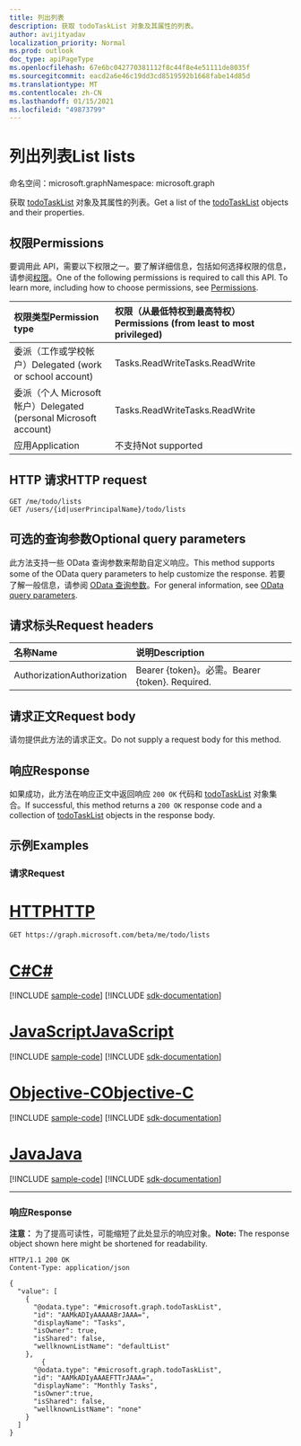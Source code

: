 ```yaml
---
title: 列出列表
description: 获取 todoTaskList 对象及其属性的列表。
author: avijityadav
localization_priority: Normal
ms.prod: outlook
doc_type: apiPageType
ms.openlocfilehash: 67e6bc042770381112f8c44f8e4e51111de8035f
ms.sourcegitcommit: eacd2a6e46c19dd3cd8519592b1668fabe14d85d
ms.translationtype: MT
ms.contentlocale: zh-CN
ms.lasthandoff: 01/15/2021
ms.locfileid: "49873799"
---
```

# <a name="list-lists"></a><span data-ttu-id="f5710-103">列出列表</span><span class="sxs-lookup"><span data-stu-id="f5710-103">List lists</span></span>
<span data-ttu-id="f5710-104">命名空间：microsoft.graph</span><span class="sxs-lookup"><span data-stu-id="f5710-104">Namespace: microsoft.graph</span></span>

<span data-ttu-id="f5710-105">获取 [todoTaskList](../resources/todotasklist.md) 对象及其属性的列表。</span><span class="sxs-lookup"><span data-stu-id="f5710-105">Get a list of the [todoTaskList](../resources/todotasklist.md) objects and their properties.</span></span>

## <a name="permissions"></a><span data-ttu-id="f5710-106">权限</span><span class="sxs-lookup"><span data-stu-id="f5710-106">Permissions</span></span>
<span data-ttu-id="f5710-p101">要调用此 API，需要以下权限之一。要了解详细信息，包括如何选择权限的信息，请参阅[权限](/graph/permissions-reference)。</span><span class="sxs-lookup"><span data-stu-id="f5710-p101">One of the following permissions is required to call this API. To learn more, including how to choose permissions, see [Permissions](/graph/permissions-reference).</span></span>

|<span data-ttu-id="f5710-109">权限类型</span><span class="sxs-lookup"><span data-stu-id="f5710-109">Permission type</span></span>|<span data-ttu-id="f5710-110">权限（从最低特权到最高特权）</span><span class="sxs-lookup"><span data-stu-id="f5710-110">Permissions (from least to most privileged)</span></span>|
|:---|:---|
|<span data-ttu-id="f5710-111">委派（工作或学校帐户）</span><span class="sxs-lookup"><span data-stu-id="f5710-111">Delegated (work or school account)</span></span>|<span data-ttu-id="f5710-112">Tasks.ReadWrite</span><span class="sxs-lookup"><span data-stu-id="f5710-112">Tasks.ReadWrite</span></span>|
|<span data-ttu-id="f5710-113">委派（个人 Microsoft 帐户）</span><span class="sxs-lookup"><span data-stu-id="f5710-113">Delegated (personal Microsoft account)</span></span>|<span data-ttu-id="f5710-114">Tasks.ReadWrite</span><span class="sxs-lookup"><span data-stu-id="f5710-114">Tasks.ReadWrite</span></span>|
|<span data-ttu-id="f5710-115">应用</span><span class="sxs-lookup"><span data-stu-id="f5710-115">Application</span></span>|<span data-ttu-id="f5710-116">不支持</span><span class="sxs-lookup"><span data-stu-id="f5710-116">Not supported</span></span>|

## <a name="http-request"></a><span data-ttu-id="f5710-117">HTTP 请求</span><span class="sxs-lookup"><span data-stu-id="f5710-117">HTTP request</span></span>

<!-- {
  "blockType": "ignored"
}
-->
``` http
GET /me/todo/lists
GET /users/{id|userPrincipalName}/todo/lists
```

## <a name="optional-query-parameters"></a><span data-ttu-id="f5710-118">可选的查询参数</span><span class="sxs-lookup"><span data-stu-id="f5710-118">Optional query parameters</span></span>
<span data-ttu-id="f5710-119">此方法支持一些 OData 查询参数来帮助自定义响应。</span><span class="sxs-lookup"><span data-stu-id="f5710-119">This method supports some of the OData query parameters to help customize the response.</span></span> <span data-ttu-id="f5710-120">若要了解一般信息，请参阅 [OData 查询参数](/graph/query-parameters)。</span><span class="sxs-lookup"><span data-stu-id="f5710-120">For general information, see [OData query parameters](/graph/query-parameters).</span></span>

## <a name="request-headers"></a><span data-ttu-id="f5710-121">请求标头</span><span class="sxs-lookup"><span data-stu-id="f5710-121">Request headers</span></span>
|<span data-ttu-id="f5710-122">名称</span><span class="sxs-lookup"><span data-stu-id="f5710-122">Name</span></span>|<span data-ttu-id="f5710-123">说明</span><span class="sxs-lookup"><span data-stu-id="f5710-123">Description</span></span>|
|:---|:---|
|<span data-ttu-id="f5710-124">Authorization</span><span class="sxs-lookup"><span data-stu-id="f5710-124">Authorization</span></span>|<span data-ttu-id="f5710-p103">Bearer {token}。必需。</span><span class="sxs-lookup"><span data-stu-id="f5710-p103">Bearer {token}. Required.</span></span>|

## <a name="request-body"></a><span data-ttu-id="f5710-127">请求正文</span><span class="sxs-lookup"><span data-stu-id="f5710-127">Request body</span></span>
<span data-ttu-id="f5710-128">请勿提供此方法的请求正文。</span><span class="sxs-lookup"><span data-stu-id="f5710-128">Do not supply a request body for this method.</span></span>

## <a name="response"></a><span data-ttu-id="f5710-129">响应</span><span class="sxs-lookup"><span data-stu-id="f5710-129">Response</span></span>

<span data-ttu-id="f5710-130">如果成功，此方法在响应正文中返回响应 `200 OK` 代码和 [todoTaskList](../resources/todotasklist.md) 对象集合。</span><span class="sxs-lookup"><span data-stu-id="f5710-130">If successful, this method returns a `200 OK` response code and a collection of [todoTaskList](../resources/todotasklist.md) objects in the response body.</span></span>

## <a name="examples"></a><span data-ttu-id="f5710-131">示例</span><span class="sxs-lookup"><span data-stu-id="f5710-131">Examples</span></span>

### <a name="request"></a><span data-ttu-id="f5710-132">请求</span><span class="sxs-lookup"><span data-stu-id="f5710-132">Request</span></span>

# <a name="http"></a>[<span data-ttu-id="f5710-133">HTTP</span><span class="sxs-lookup"><span data-stu-id="f5710-133">HTTP</span></span>](#tab/http)
<!-- {
  "blockType": "request",
  "name": "get_todotasklist"
}
-->
``` http
GET https://graph.microsoft.com/beta/me/todo/lists
```
# <a name="c"></a>[<span data-ttu-id="f5710-134">C#</span><span class="sxs-lookup"><span data-stu-id="f5710-134">C#</span></span>](#tab/csharp)
[!INCLUDE [sample-code](../includes/snippets/csharp/get-todotasklist-csharp-snippets.md)]
[!INCLUDE [sdk-documentation](../includes/snippets/snippets-sdk-documentation-link.md)]

# <a name="javascript"></a>[<span data-ttu-id="f5710-135">JavaScript</span><span class="sxs-lookup"><span data-stu-id="f5710-135">JavaScript</span></span>](#tab/javascript)
[!INCLUDE [sample-code](../includes/snippets/javascript/get-todotasklist-javascript-snippets.md)]
[!INCLUDE [sdk-documentation](../includes/snippets/snippets-sdk-documentation-link.md)]

# <a name="objective-c"></a>[<span data-ttu-id="f5710-136">Objective-C</span><span class="sxs-lookup"><span data-stu-id="f5710-136">Objective-C</span></span>](#tab/objc)
[!INCLUDE [sample-code](../includes/snippets/objc/get-todotasklist-objc-snippets.md)]
[!INCLUDE [sdk-documentation](../includes/snippets/snippets-sdk-documentation-link.md)]

# <a name="java"></a>[<span data-ttu-id="f5710-137">Java</span><span class="sxs-lookup"><span data-stu-id="f5710-137">Java</span></span>](#tab/java)
[!INCLUDE [sample-code](../includes/snippets/java/get-todotasklist-java-snippets.md)]
[!INCLUDE [sdk-documentation](../includes/snippets/snippets-sdk-documentation-link.md)]

---



### <a name="response"></a><span data-ttu-id="f5710-138">响应</span><span class="sxs-lookup"><span data-stu-id="f5710-138">Response</span></span>
<span data-ttu-id="f5710-139">**注意：** 为了提高可读性，可能缩短了此处显示的响应对象。</span><span class="sxs-lookup"><span data-stu-id="f5710-139">**Note:** The response object shown here might be shortened for readability.</span></span>
<!-- {
  "blockType": "response",
  "truncated": true,
  "@odata.type": "collection(microsoft.graph.todoTaskList)"
}
-->
``` http
HTTP/1.1 200 OK
Content-Type: application/json

{
  "value": [
    {
      "@odata.type": "#microsoft.graph.todoTaskList",
      "id": "AAMkADIyAAAAABrJAAA=",
      "displayName": "Tasks",
      "isOwner": true,
      "isShared": false,
      "wellknownListName": "defaultList"
    },
        {
      "@odata.type": "#microsoft.graph.todoTaskList",
      "id": "AAMkADIyAAAEFTTrJAAA=",
      "displayName": "Monthly Tasks",
      "isOwner":true,
      "isShared": false,
      "wellknownListName": "none"
    }
  ]
}
```



